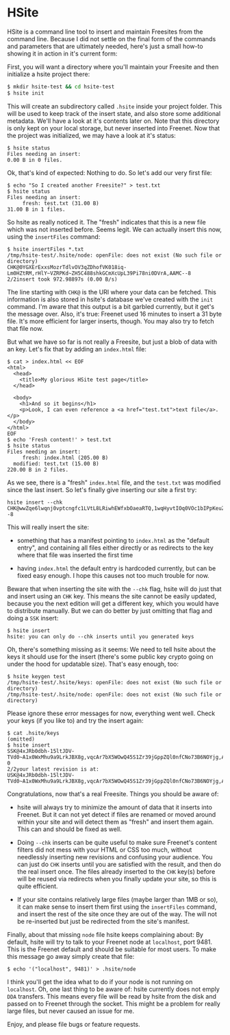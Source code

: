 
HSite
=====

HSite is a command line tool to insert and maintain Freesites from the
command line. Because I did not settle on the final form of the
commands and parameters that are ultimately needed, here's just a
small how-to showing it in action in it's current form:

First, you will want a directory where you'll maintain your Freesite
and then initialize a hsite project there:

~~~bash
$ mkdir hsite-test && cd hsite-test
$ hsite init
~~~

This will create an subdirectory called `.hsite` inside your project
folder. This will be used to keep track of the insert state, and also
store some additional metadata. We'll have a look at it's contents
later on. Note that this directory is only kept on your local storage,
but never inserted into Freenet. Now that the project was initialized,
we may have a look at it's status:

~~~
$ hsite status
Files needing an insert:
0.00 B in 0 files.
~~~

Ok, that's kind of expected: Nothing to do. So let's add our very
first file:

~~~
$ echo "So I created another Freesite?" > test.txt
$ hsite status
Files needing an insert:
     fresh: test.txt (31.00 B)
31.00 B in 1 files.
~~~

So hsite as really noticed it. The "fresh" indicates that this is a
new file which was not inserted before. Seems legit. We can actually
insert this now, using the `insertFiles` command:

~~~
$ hsite insertFiles *.txt
/tmp/hsite-test/.hsite/node: openFile: does not exist (No such file or directory)
CHK@0YGXErExxsMozrTdlvOV3qZDhofVK018iq-Lm0HZtRM,rHlY~VZRPKd~ZH5C488shkGCmXcUpL39Pi78ni0DVrA,AAMC--8
2/2insert took 972.98897s (0.00 B/s)
~~~

The line starting with `CHK@` is the URI where your data can be
fetched. This information is also stored in hsite's database we've
created with the `init` command. I'm aware that this output is a bit
garbled currently, but it get's the message over. Also, it's true:
Freenet used 16 minutes to insert a 31 byte file. It's more efficient
for larger inserts, though. You may also try to fetch that file now.

But what we have so far is not really a Freesite, but just a blob of
data with an key. Let's fix that by adding an `index.html` file:

~~~
$ cat > index.html << EOF
<html>
  <head>
    <title>My glorious HSite test page</title>
  </head>

  <body>
    <h1>And so it begins</h1>
    <p>Look, I can even reference a <a href="test.txt">text file</a>.</p>
  </body>
</html>
EOF
$ echo 'Fresh content!' > test.txt
$ hsite status
Files needing an insert:
     fresh: index.html (205.00 B)
  modified: test.txt (15.00 B)
220.00 B in 2 files.
~~~

As we see, there is a "fresh" `index.html` file, and the `test.txt`
was modified since the last insert. So let's finally give inserting
our site a first try:

~~~
hsite insert --chk
CHK@wwZqe6lwqnj0vptcngfc1LVtL8LRiwhEWfxbOaeaRTQ,1wqHyvtIOq0VOc1bIPpKeuZyOacUaspWwDiB3jzQsQQ,AAMC--8
~~~

This will really insert the site:

  * something that has a manifest pointing to `index.html` as the
    "default entry", and containing all files either directly or as
    redirects to the key where that file was inserted the first time

  * having `index.html` the default entry is hardcoded currently, but
    can be fixed easy enough. I hope this causes not too much trouble
    for now.

Beware that when inserting the site with the `--chk` flag, hsite will
do just that and insert using an `CHK` key. This means the site cannot
be easily updated, because you the next edition will get a different
key, which you would have to distribute manually. But we can do better
by just omitting that flag and doing a `SSK` insert:

~~~
$ hsite insert
hsite: you can only do --chk inserts until you generated keys
~~~

Oh, there's something missing as it seems: We need to tell hsite about
the keys it should use for the insert (there's some public key crypto
going on under the hood for updatable size). That's easy enough, too:

~~~
$ hsite keygen test
/tmp/hsite-test/.hsite/keys: openFile: does not exist (No such file or directory)
/tmp/hsite-test/.hsite/node: openFile: does not exist (No such file or directory)
~~~

Please ignore these error messages for now, everything went
well. Check your keys (if you like to) and try the insert again:

~~~
$ cat .hsite/keys
(omitted)
$ hsite insert
SSK@4xJRb0dbh-15ltJDV-TVd0~A1x0WxMhu9a9LrkJBX8g,vqcAr7bX5WOwQ45S1Zr39jGppZQl0nfCNo73B6NOYjg,AQACAAE/test-0
2/2your latest revision is at:
USK@4xJRb0dbh-15ltJDV-TVd0~A1x0WxMhu9a9LrkJBX8g,vqcAr7bX5WOwQ45S1Zr39jGppZQl0nfCNo73B6NOYjg,AQACAAE/test/0
~~~

Congratulations, now that's a real Freesite. Things you should be aware of:

  * hsite will always try to minimize the amount of data that it
    inserts into Freenet. But it can not yet detect if files are
    renamed or moved around within your site and will detect them as
    "fresh" and insert them again. This can and should be fixed as
    well.

  * Doing `--chk` inserts can be quite useful to make sure Freenet's
    content filters did not mess with your HTML or CSS too much,
    without needlessly inserting new revisions and confusing your
    audience. You can just do `CHK` inserts until you are satisfied
    with the result, and then do the real insert once. The files
    already inserted to the `CHK` key(s) before will be reused via
    redirects when you finally update your site, so this is quite
    efficient.

  * If your site contains relatively large files (maybe larger than
    1MB or so), it can make sense to insert them first using the
    `insertFiles` command, and insert the rest of the site once they
    are out of the way. The will not be re-inserted but just be
    redirected from the site's manifest.

Finally, about that missing `node` file hsite keeps complaining about:
By default, hsite will try to talk to your Freenet node at
`localhost`, port 9481. This is the Freenet default and should be
suitable for most users. To make this message go away simply create
that file:

~~~
$ echo '("localhost", 9481)' > .hsite/node
~~~

I think you'll get the idea what to do if your node is not running on
`localhost`. Oh, one last thing to be aware of: hsite currently does
not emply `DDA` transfers. This means every file will be read by hsite
from the disk and passed on to Freenet through the socket. This might
be a problem for really large files, but never caused an issue for me.

Enjoy, and please file bugs or feature requests.
